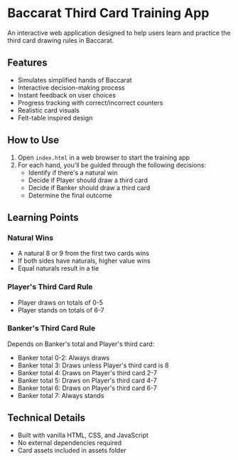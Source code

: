 # Baccarat Third Card Training App

An interactive web application designed to help users learn and practice the third card drawing rules in Baccarat.

## Features

- Simulates simplified hands of Baccarat
- Interactive decision-making process
- Instant feedback on user choices
- Progress tracking with correct/incorrect counters
- Realistic card visuals
- Felt-table inspired design

## How to Use

1. Open `index.html` in a web browser to start the training app
2. For each hand, you'll be guided through the following decisions:
   - Identify if there's a natural win
   - Decide if Player should draw a third card
   - Decide if Banker should draw a third card
   - Determine the final outcome

## Learning Points

### Natural Wins
- A natural 8 or 9 from the first two cards wins
- If both sides have naturals, higher value wins
- Equal naturals result in a tie

### Player's Third Card Rule
- Player draws on totals of 0-5
- Player stands on totals of 6-7

### Banker's Third Card Rule
Depends on Banker's total and Player's third card:
- Banker total 0-2: Always draws
- Banker total 3: Draws unless Player's third card is 8
- Banker total 4: Draws on Player's third card 2-7
- Banker total 5: Draws on Player's third card 4-7
- Banker total 6: Draws on Player's third card 6-7
- Banker total 7: Always stands

## Technical Details

- Built with vanilla HTML, CSS, and JavaScript
- No external dependencies required
- Card assets included in assets folder
